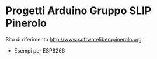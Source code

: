 Progetti Arduino Gruppo SLIP Pinerolo
============

Sito di riferimento
http://www.softwareliberopinerolo.org

- Esempi per ESP8266


